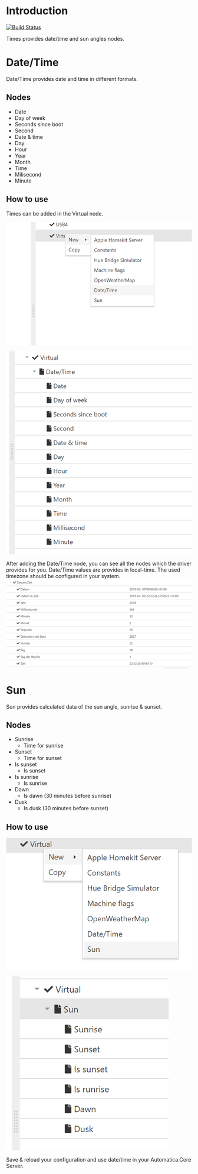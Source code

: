 # Introduction 

[![Build Status](https://automatica-core.visualstudio.com/automatica/_apis/build/status/Plugins/Drivers/P3.Driver.Times?branchName=develop)](https://automatica-core.visualstudio.com/automatica/_build/latest?definitionId=32&branchName=develop)

Times provides date/time and sun angles nodes. 

# Date/Time
Date/Time provides date and time in different formats.

 ## Nodes
 * Date
 * Day of week
 * Seconds since boot
 * Second
 * Date & time
 * Day
 * Hour
 * Year
 * Month
 * Time
 * Milisecond
 * Minute


## How to use
Times can be added in the Virtual node.

![DT1](./images/Screenshot_1.png)

![DT2](./images/Screenshot_2.png)

After adding the Date/Time node, you can see all the nodes which the driver provides for you. 
Date/Time values are provides in local-time. The used timezone should be configured in your system.
![DT3](./images/Screenshot_3.png)


# Sun
Sun provides calculated data of the sun angle, sunrise & sunset.

## Nodes
* Sunrise
    * Time for sunrise
* Sunset
    * Time for sunset
* Is sunset
    * Is sunset
* Is sunrise
    * Is sunrise
* Dawn
    * Is dawn (30 minutes before sunrise)
* Dusk
    * Is dusk  (30 minutes before sunset)


## How to use

![SUN4](./images/Screenshot_4.png)

![SUN5](./images/Screenshot_5.png)
  

Save & reload your configuration and use date/time in your Automatica.Core Server.  